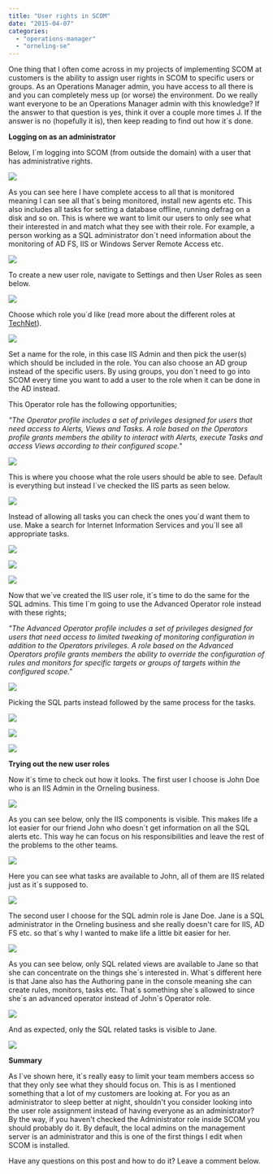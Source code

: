```yaml
---
title: "User rights in SCOM"
date: "2015-04-07"
categories: 
  - "operations-manager"
  - "orneling-se"
---
```


One thing that I often come across in my projects of implementing SCOM at customers is the ability to assign user rights in SCOM to specific users or groups. As an Operations Manager admin, you have access to all there is and you can completely mess up (or worse) the environment. Do we really want everyone to be an Operations Manager admin with this knowledge? If the answer to that question is yes, think it over a couple more times J. If the answer is no (hopefully it is), then keep reading to find out how it´s done.

**Logging on as an administrator**

Below, I´m logging into SCOM (from outside the domain) with a user that has administrative rights.

![](images/040215_0835_Userrightsi1.png)

As you can see here I have complete access to all that is monitored meaning I can see all that´s being monitored, install new agents etc. This also includes all tasks for setting a database offline, running defrag on a disk and so on. This is where we want to limit our users to only see what their interested in and match what they see with their role. For example, a person working as a SQL administrator don´t need information about the monitoring of AD FS, IIS or Windows Server Remote Access etc.

![](images/040215_0835_Userrightsi2.png)

To create a new user role, navigate to Settings and then User Roles as seen below.

![](images/040215_0835_Userrightsi3.png)

Choose which role you´d like (read more about the different roles at [TechNet](https://technet.microsoft.com/en-us/library/hh872885.aspx)).

![](images/040215_0835_Userrightsi4.png)

Set a name for the role, in this case IIS Admin and then pick the user(s) which should be included in the role. You can also choose an AD group instead of the specific users. By using groups, you don´t need to go into SCOM every time you want to add a user to the role when it can be done in the AD instead.

This Operator role has the following opportunities;

_"The Operator profile includes a set of privileges designed for users that need access to Alerts, Views and Tasks. A role based on the Operators profile grants members the ability to interact with Alerts, execute Tasks and access Views according to their configured scope."_

![](images/040215_0835_Userrightsi5.png)

This is where you choose what the role users should be able to see. Default is everything but instead I´ve checked the IIS parts as seen below.

![](images/040215_0835_Userrightsi6.png)

Instead of allowing all tasks you can check the ones you´d want them to use. Make a search for Internet Information Services and you´ll see all appropriate tasks.

![](images/040215_0835_Userrightsi7.png)

![](images/040215_0835_Userrightsi8.png)

![](images/040215_0835_Userrightsi9.png)

Now that we´ve created the IIS user role, it´s time to do the same for the SQL admins. This time I´m going to use the Advanced Operator role instead with these rights;

_"The Advanced Operator profile includes a set of privileges designed for users that need access to limited tweaking of monitoring configuration in addition to the Operators privileges. A role based on the Advanced Operators profile grants members the ability to override the configuration of rules and monitors for specific targets or groups of targets within the configured scope."_

![](images/040215_0835_Userrightsi10.png)

Picking the SQL parts instead followed by the same process for the tasks.

![](images/040215_0835_Userrightsi11.png)

![](images/040215_0835_Userrightsi12.png)

![](images/040215_0835_Userrightsi13.png)

**Trying out the new user roles**

Now it´s time to check out how it looks. The first user I choose is John Doe who is an IIS Admin in the Orneling business.

![](images/040215_0835_Userrightsi14.png)

As you can see below, only the IIS components is visible. This makes life a lot easier for our friend John who doesn´t get information on all the SQL alerts etc. This way he can focus on his responsibilities and leave the rest of the problems to the other teams.

![](images/040215_0835_Userrightsi15.png)

Here you can see what tasks are available to John, all of them are IIS related just as it´s supposed to.

![](images/040215_0835_Userrightsi16.png)

The second user I choose for the SQL admin role is Jane Doe. Jane is a SQL administrator in the Orneling business and she really doesn't care for IIS, AD FS etc. so that´s why I wanted to make life a little bit easier for her.

![](images/040215_0835_Userrightsi17.png)

As you can see below, only SQL related views are available to Jane so that she can concentrate on the things she´s interested in. What´s different here is that Jane also has the Authoring pane in the console meaning she can create rules, monitors, tasks etc. That´s something she´s allowed to since she´s an advanced operator instead of John´s Operator role.

![](images/040215_0835_Userrightsi18.png)

And as expected, only the SQL related tasks is visible to Jane.

![](images/040215_0835_Userrightsi19.png)

**Summary**

As I´ve shown here, it´s really easy to limit your team members access so that they only see what they should focus on. This is as I mentioned something that a lot of my customers are looking at. For you as an administrator to sleep better at night, shouldn't you consider looking into the user role assignment instead of having everyone as an administrator? By the way, if you haven't checked the Administrator role inside SCOM you should probably do it. By default, the local admins on the management server is an administrator and this is one of the first things I edit when SCOM is installed.

Have any questions on this post and how to do it? Leave a comment below.
